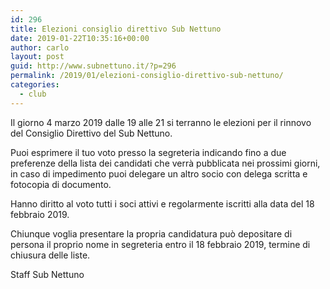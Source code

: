 ```yaml
---
id: 296
title: Elezioni consiglio direttivo Sub Nettuno
date: 2019-01-22T10:35:16+00:00
author: carlo
layout: post
guid: http://www.subnettuno.it/?p=296
permalink: /2019/01/elezioni-consiglio-direttivo-sub-nettuno/
categories:
  - club
---
```

Il giorno 4 marzo 2019 dalle 19 alle 21 si terranno le elezioni per il rinnovo del Consiglio Direttivo del Sub Nettuno.

Puoi esprimere il tuo voto presso la segreteria indicando fino a due preferenze della lista dei candidati che verrà pubblicata nei prossimi giorni, in caso di impedimento puoi delegare un altro socio con delega scritta e fotocopia di documento.

Hanno diritto al voto tutti i soci attivi e regolarmente iscritti alla data del 18 febbraio 2019.

Chiunque voglia presentare la propria candidatura può depositare di persona il proprio nome in segreteria entro il 18 febbraio 2019, termine di chiusura delle liste.

Staff Sub Nettuno